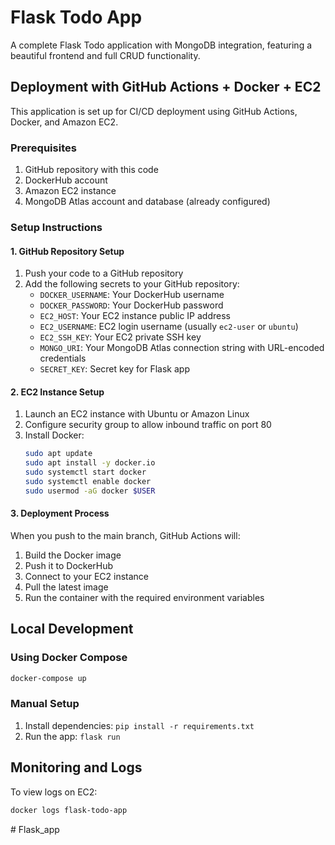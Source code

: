 # Flask Todo App

A complete Flask Todo application with MongoDB integration, featuring a beautiful frontend and full CRUD functionality.

## Deployment with GitHub Actions + Docker + EC2

This application is set up for CI/CD deployment using GitHub Actions, Docker, and Amazon EC2.

### Prerequisites

1. GitHub repository with this code
2. DockerHub account
3. Amazon EC2 instance
4. MongoDB Atlas account and database (already configured)

### Setup Instructions

#### 1. GitHub Repository Setup

1. Push your code to a GitHub repository
2. Add the following secrets to your GitHub repository:
   - `DOCKER_USERNAME`: Your DockerHub username
   - `DOCKER_PASSWORD`: Your DockerHub password
   - `EC2_HOST`: Your EC2 instance public IP address
   - `EC2_USERNAME`: EC2 login username (usually `ec2-user` or `ubuntu`)
   - `EC2_SSH_KEY`: Your EC2 private SSH key
   - `MONGO_URI`: Your MongoDB Atlas connection string with URL-encoded credentials
   - `SECRET_KEY`: Secret key for Flask app

#### 2. EC2 Instance Setup

1. Launch an EC2 instance with Ubuntu or Amazon Linux
2. Configure security group to allow inbound traffic on port 80
3. Install Docker:
   ```bash
   sudo apt update
   sudo apt install -y docker.io
   sudo systemctl start docker
   sudo systemctl enable docker
   sudo usermod -aG docker $USER
   ```

#### 3. Deployment Process

When you push to the main branch, GitHub Actions will:

1. Build the Docker image
2. Push it to DockerHub
3. Connect to your EC2 instance
4. Pull the latest image
5. Run the container with the required environment variables

## Local Development

### Using Docker Compose

```bash
docker-compose up
```

### Manual Setup

1. Install dependencies: `pip install -r requirements.txt`
2. Run the app: `flask run`

## Monitoring and Logs

To view logs on EC2:

```bash
docker logs flask-todo-app
```
#   F l a s k _ a p p  
 